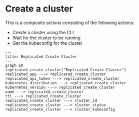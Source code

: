 # Create a cluster

This is a composite actions consisting of the following actions:
* Create a cluster using the CLI
* Wait for the cluster to be running
* Get the kubeconfig for the cluster

```mermaid
---
title: Replicated Create Cluster
---
graph LR
replicated_create_cluster["Replicated Create Cluster"]
replicated_app ---> replicated_create_cluster
replicated_api_token ---> replicated_create_cluster
kubernetes_distribution ---> replicated_create_cluster
kubernetes_version ---> replicated_create_cluster
name ---> replicated_create_cluster
ttl ---> replicated_create_cluster
replicated_create_cluster ---> cluster_id
replicated_create_cluster ---> cluster_status
replicated_create_cluster ---> cluster_kubeconfig
```

